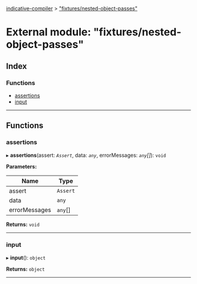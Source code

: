 [indicative-compiler](../README.md) > ["fixtures/nested-object-passes"](../modules/_fixtures_nested_object_passes_.md)

# External module: "fixtures/nested-object-passes"

## Index

### Functions

* [assertions](_fixtures_nested_object_passes_.md#assertions)
* [input](_fixtures_nested_object_passes_.md#input)

---

## Functions

<a id="assertions"></a>

###  assertions

▸ **assertions**(assert: *`Assert`*, data: *`any`*, errorMessages: *`any`[]*): `void`

**Parameters:**

| Name | Type |
| ------ | ------ |
| assert | `Assert` |
| data | `any` |
| errorMessages | `any`[] |

**Returns:** `void`

___
<a id="input"></a>

###  input

▸ **input**(): `object`

**Returns:** `object`

___

